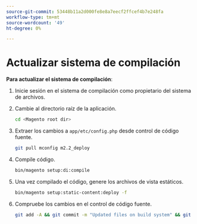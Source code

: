 ```yaml
---
source-git-commit: 53448b11a2d000fe8e8a7eecf2ffcef4b7e248fa
workflow-type: tm+mt
source-wordcount: '49'
ht-degree: 0%

---
```

# Actualizar sistema de compilación

**Para actualizar el sistema de compilación**:

1. Inicie sesión en el sistema de compilación como propietario del sistema de archivos.
1. Cambie al directorio raíz de la aplicación.

   ```bash
   cd <Magento root dir>
   ```

1. Extraer los cambios a `app/etc/config.php` desde control de código fuente.

   ```bash
   git pull mconfig m2.2_deploy
   ```

1. Compile código.

   ```bash
   bin/magento setup:di:compile
   ```

1. Una vez compilado el código, genere los archivos de vista estáticos.

   ```bash
   bin/magento setup:static-content:deploy -f
   ```

1. Compruebe los cambios en el control de código fuente.

   ```bash
   git add -A && git commit -m "Updated files on build system" && git push mconfig m2.2_deploy
   ```
